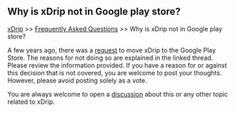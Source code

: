 ## Why is xDrip not in Google play store?
[xDrip](../README.md) >> [Frequently Asked Questions](./FAQ_page.md) >> Why is xDrip not in Google play store?  
  
A few years ago, there was a [request](https://github.com/NightscoutFoundation/xDrip/issues/693) to move xDrip to the Google Play Store.  The reasons for not doing so are explained in the linked thread.  Please review the information provided.  If you have a reason for or against this decision that is not covered, you are welcome to post your thoughts.  However, please avoid posting solely as a vote.   
  
You are always welcome to open a [discussion](https://github.com/NightscoutFoundation/xDrip/discussions) about this or any other topic related to xDrip.  
  
